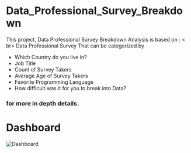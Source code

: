# Data_Professional_Survey_Breakdown
This project, Data Professional Survey Breakdown Analysis is based on : < br>
Data Professional Survey That can be categorized by 
* Which Country do you live in?
* Job Title  
* Count of Survey Takers 
* Average Age of Survey Takers 
* Favorite Programming Language 
* How difficult was it for you to break into Data?  
### for more in depth details.
# Dashboard
![Dashboard](https://user-images.githubusercontent.com/46131983/220823185-2695bfb2-ef55-4f68-9229-ead2bc11f227.png)


